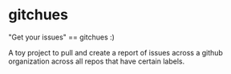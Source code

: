 # gitchues

"Get your issues" == gitchues :)

A toy project to pull and create a report of issues across a github organization across all repos that have certain labels. 
